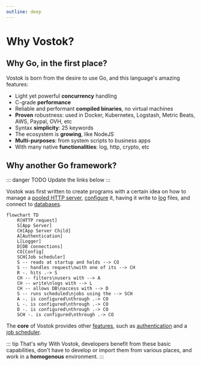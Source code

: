 ```yaml
---
outline: deep
---
```


# Why Vostok?

## Why Go, in the first place?

Vostok is born from the desire to use Go, and this language's amazing features:

- Light yet powerful **concurrency** handling
- C-grade **performance**
- Reliable and performant **compiled binaries**, no virtual machines
- **Proven** robustness: used in Docker, Kubernetes, Logstash, Metric Beats, AWS, Paypal, OVH, etc
- Syntax **simplicity**: 25 keywords
- The ecosystem is **growing**, like NodeJS
- **Multi-purposes**: from system scripts to business apps
- With many native **functionalities**: log, http, crypto, etc

## Why another Go framework?

::: danger TODO
Update the links below
:::

Vostok was first written to create programs with a certain idea on how to manage a [pooled HTTP server](../core/features.md), [configure](../core/features.md) it, having it write to [log](../core/features.md) files, and connect to [databases](../core/features.md).

```mermaid
flowchart TD
    R[HTTP request]
    S[App Server]
    CH[App Server Child]
    A[Authentication]
    L[Logger]
    D[DB connections]
    CO[Config]
    SCH[Job scheduler]
    S -- reads at startup and holds --> CO
    S -- handles request\nwith one of its --> CH
    R -. hits .-> S
    CH -- filters\nusers with --> A
    CH -- write\nlogs with --> L
    CH -- allows DB\naccess with --> D
    S -- runs scheduled\njobs using the --> SCH
    A -. is configured\nthrough .-> CO
    L -. is configured\nthrough .-> CO
    D -. is configured\nthrough .-> CO
    SCH -. is configured\nthrough .-> CO

```

The **core** of Vostok provides other [features](../core/features.md), such as [authentication](../core/features.md) and a [job scheduler](../core/features.md).

::: tip That's why
With Vostok, developers benefit from these basic capabilities, don't have to develop or import them from various places, and work in a **homogenous** environment.
:::

